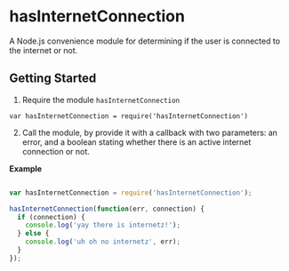 # hasInternetConnection
A Node.js convenience module for determining if the user is connected to the internet or not.

## Getting Started 

1. Require the module `hasInternetConnection `

  ```var hasInternetConnection = require('hasInternetConnection')```

2. Call the module, by provide it with a callback with two parameters: an error, and a boolean stating whether there is an active internet connection or not.


**Example**

```javascript

var hasInternetConnection = require('hasInternetConnection');

hasInternetConnection(function(err, connection) {
  if (connection) {
    console.log('yay there is internetz!');
  } else {
    console.log('uh oh no internetz', err);
  }
});


